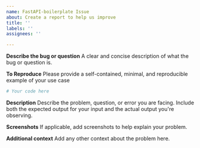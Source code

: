 ```yaml
---
name: FastAPI-boilerplate Issue
about: Create a report to help us improve
title: ''
labels: ''
assignees: ''

---
```


**Describe the bug or question**
A clear and concise description of what the bug or question is.

**To Reproduce**
Please provide a self-contained, minimal, and reproducible example of your use case
```python
# Your code here
```

**Description**
Describe the problem, question, or error you are facing. Include both the expected output for your input and the actual output you're observing.

**Screenshots**
If applicable, add screenshots to help explain your problem.

**Additional context**
Add any other context about the problem here.
